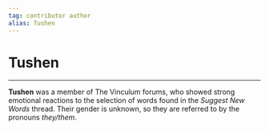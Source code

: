```yaml
---
tag: contributor author
alias: Tushen
---
```

# Tushen
---
**Tushen** was a member of The Vinculum forums, who showed strong emotional reactions to the selection of words found in the _Suggest New Words_ thread. Their gender is unknown, so they are referred to by the pronouns _they/them_.
